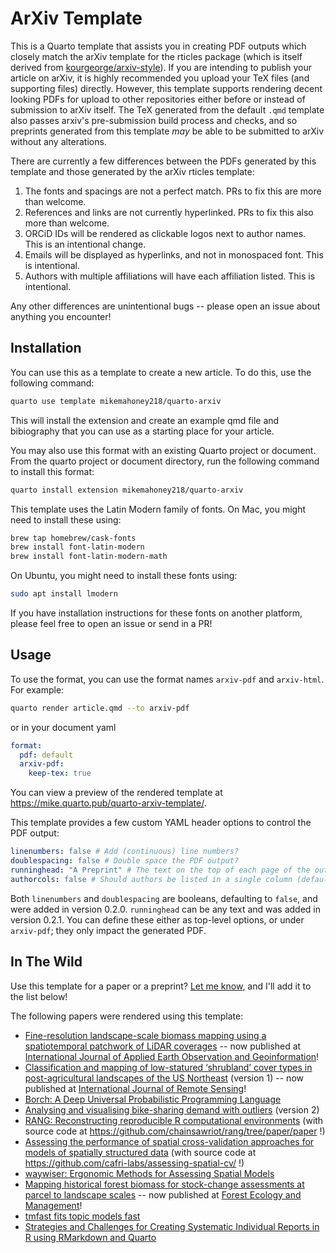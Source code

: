 # ArXiv Template

This is a Quarto template that assists you in creating PDF outputs which closely match the arXiv template for the rticles package (which is itself derived from [kourgeorge/arxiv-style](https://github.com/kourgeorge/arxiv-style)). If you are intending to publish your article on arXiv, it is highly recommended you upload your TeX files (and supporting files) directly. However, this template supports rendering decent looking PDFs for upload to other repositories either before or instead of submission to arXiv itself. The TeX generated from the default `.qmd` template also passes arxiv's pre-submission build process and checks, and so preprints generated from this template _may_ be able to be submitted to arXiv without any alterations.

There are currently a few differences between the PDFs generated by this template and those generated by the arXiv rticles template:

1. The fonts and spacings are not a perfect match. PRs to fix this are more than welcome.
2. References and links are not currently hyperlinked. PRs to fix this also more than welcome.
3. ORCiD IDs will be rendered as clickable logos next to author names. This is an intentional change.
4. Emails will be displayed as hyperlinks, and not in monospaced font. This is intentional.
5. Authors with multiple affiliations will have each affiliation listed. This is intentional.

Any other differences are unintentional bugs -- please open an issue about anything you encounter!

## Installation

You can use this as a template to create a new article. To do this, use the following command:

```bash
quarto use template mikemahoney218/quarto-arxiv
```

This will install the extension and create an example qmd file and bibiography that you can use as a starting place for your article.

You may also use this format with an existing Quarto project or document. From the quarto project or document directory, run the following command to install this format:

```bash
quarto install extension mikemahoney218/quarto-arxiv
```

This template uses the Latin Modern family of fonts. On Mac, you might need to install these using:

```bash
brew tap homebrew/cask-fonts
brew install font-latin-modern
brew install font-latin-modern-math
```

On Ubuntu, you might need to install these fonts using:

```bash
sudo apt install lmodern
```

If you have installation instructions for these fonts on another platform, please feel free to open an issue or send in a PR!

## Usage

To use the format, you can use the format names `arxiv-pdf` and `arxiv-html`. For example:

```bash
quarto render article.qmd --to arxiv-pdf
```

or in your document yaml

```yaml
format:
  pdf: default
  arxiv-pdf:
    keep-tex: true    
```

You can view a preview of the rendered template at <https://mike.quarto.pub/quarto-arxiv-template/>.

This template provides a few custom YAML header options to control the PDF output:

```yaml
linenumbers: false # Add (continuous) line numbers?
doublespacing: false # Double space the PDF output?
runninghead: "A Preprint" # The text on the top of each page of the output
authorcols: false # Should authors be listed in a single column (default) or in multiple columns (`authorcols: true`)
```

Both `linenumbers` and `doublespacing` are booleans, defaulting to `false`, 
and were added in version 0.2.0. `runninghead` can be any text and was added
in version 0.2.1. You can define these either as top-level options, or under 
`arxiv-pdf`; they only impact the generated PDF.

## In The Wild

Use this template for a paper or a preprint? [Let me know,](https://github.com/mikemahoney218/quarto-arxiv/issues/new) and I'll add it to the list below!

The following papers were rendered using this template:

+ [Fine-resolution landscape-scale biomass mapping using a spatiotemporal patchwork of LiDAR coverages](https://arxiv.org/pdf/2205.08530.pdf) -- now published at [International Journal of Applied Earth Observation and Geoinformation](https://doi.org/10.1016/j.jag.2022.103059)!
+ [Classification and mapping of low-statured ‘shrubland’ cover types in post-agricultural landscapes of the US Northeast](https://arxiv.org/pdf/2205.05047.pdf) (version 1) -- now published at [International Journal of Remote Sensing](https://doi.org/10.1080/01431161.2022.2155086)!
+ [Borch: A Deep Universal Probabilistic Programming Language](https://arxiv.org/abs/2209.06168)
+ [Analysing and visualising bike-sharing demand with outliers](https://arxiv.org/abs/2204.06112) (version 2)
+ [RANG: Reconstructing reproducible R computational environments](https://arxiv.org/abs/2303.04758) (with source code at https://github.com/chainsawriot/rang/tree/paper/paper !)
+ [Assessing the performance of spatial cross-validation approaches for models of spatially structured data](https://arxiv.org/abs/2303.07334) (with source code at https://github.com/cafri-labs/assessing-spatial-cv/ !)
+ [waywiser: Ergonomic Methods for Assessing Spatial Models](https://arxiv.org/abs/2303.11312)
+ [Mapping historical forest biomass for stock-change assessments at parcel to landscape scales](https://arxiv.org/abs/2304.02632) -- now published at [Forest Ecology and Management](https://doi.org/10.1016/j.foreco.2023.121348)!
+ [tmfast fits topic models fast](https://arxiv.org/abs/2305.01535)
+ [Strategies and Challenges for Creating Systematic Individual Reports in R using RMarkdown and Quarto](https://doi.org/10.31235/osf.io/2jx9a)
